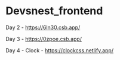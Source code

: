 # Devsnest_frontend

Day 2 - https://6ln30.csb.app/

Day 3 - https://0zpoe.csb.app/

Day 4 - Clock - https://clockcss.netlify.app/

